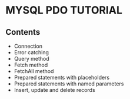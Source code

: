 # MYSQL PDO TUTORIAL

## Contents
- Connection
- Error catching
- Query method
- Fetch method
- FetchAll method
- Prepared statements with placeholders
- Prepared statements with named parameters
- Insert, update and delete records
